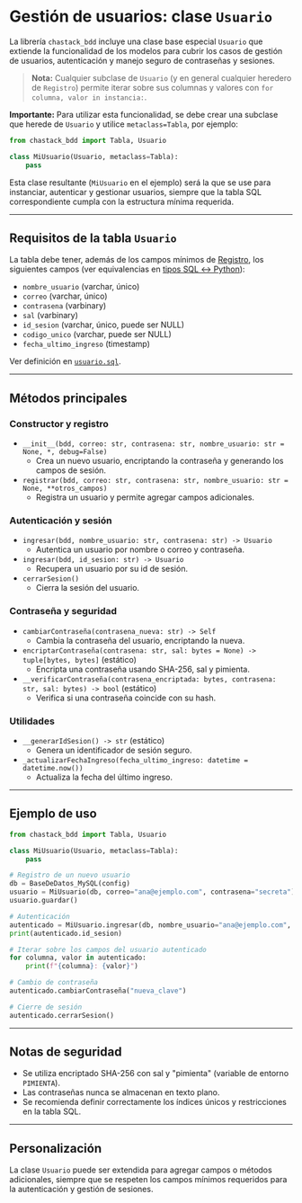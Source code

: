 # Gestión de usuarios: clase `Usuario`

La librería `chastack_bdd` incluye una clase base especial `Usuario` que extiende la funcionalidad de los modelos para cubrir los casos de gestión de usuarios, autenticación y manejo seguro de contraseñas y sesiones.

> **Nota:** Cualquier subclase de `Usuario` (y en general cualquier heredero de `Registro`) permite iterar sobre sus columnas y valores con `for columna, valor in instancia:`.

**Importante:** Para utilizar esta funcionalidad, se debe crear una subclase que herede de `Usuario` y utilice `metaclass=Tabla`, por ejemplo:

```python
from chastack_bdd import Tabla, Usuario

class MiUsuario(Usuario, metaclass=Tabla):
    pass
```

Esta clase resultante (`MiUsuario` en el ejemplo) será la que se use para instanciar, autenticar y gestionar usuarios, siempre que la tabla SQL correspondiente cumpla con la estructura mínima requerida.

---

## Requisitos de la tabla `Usuario`

La tabla debe tener, además de los campos mínimos de [Registro](./requisitos_tablas.md), los siguientes campos (ver equivalencias en [tipos SQL ↔ Python](./tipos_sql_python.md)):

- `nombre_usuario` (varchar, único)
- `correo` (varchar, único)
- `contrasena` (varbinary)
- `sal` (varbinary)
- `id_sesion` (varchar, único, puede ser NULL)
- `codigo_unico` (varchar, puede ser NULL)
- `fecha_ultimo_ingreso` (timestamp)

Ver definición en [`usuario.sql`](../fuente/chastack_bdd/usuario/usuario.sql).

---

## Métodos principales

### Constructor y registro

- `__init__(bdd, correo: str, contrasena: str, nombre_usuario: str = None, *, debug=False)`
  - Crea un nuevo usuario, encriptando la contraseña y generando los campos de sesión.
- `registrar(bdd, correo: str, contrasena: str, nombre_usuario: str = None, **otros_campos)`
  - Registra un usuario y permite agregar campos adicionales.

### Autenticación y sesión

- `ingresar(bdd, nombre_usuario: str, contrasena: str) -> Usuario`
  - Autentica un usuario por nombre o correo y contraseña.
- `ingresar(bdd, id_sesion: str) -> Usuario`
  - Recupera un usuario por su id de sesión.
- `cerrarSesion()`
  - Cierra la sesión del usuario.

### Contraseña y seguridad

- `cambiarContraseña(contrasena_nueva: str) -> Self`
  - Cambia la contraseña del usuario, encriptando la nueva.
- `encriptarContraseña(contrasena: str, sal: bytes = None) -> tuple[bytes, bytes]` (estático)
  - Encripta una contraseña usando SHA-256, sal y pimienta.
- `__verificarContraseña(contrasena_encriptada: bytes, contrasena: str, sal: bytes) -> bool` (estático)
  - Verifica si una contraseña coincide con su hash.

### Utilidades

- `__generarIdSesion() -> str` (estático)
  - Genera un identificador de sesión seguro.
- `_actualizarFechaIngreso(fecha_ultimo_ingreso: datetime = datetime.now())`
  - Actualiza la fecha del último ingreso.

---

## Ejemplo de uso

```python
from chastack_bdd import Tabla, Usuario

class MiUsuario(Usuario, metaclass=Tabla):
    pass

# Registro de un nuevo usuario
db = BaseDeDatos_MySQL(config)
usuario = MiUsuario(db, correo="ana@ejemplo.com", contrasena="secreta")
usuario.guardar()

# Autenticación
autenticado = MiUsuario.ingresar(db, nombre_usuario="ana@ejemplo.com", contrasena="secreta")
print(autenticado.id_sesion)

# Iterar sobre los campos del usuario autenticado
for columna, valor in autenticado:
    print(f"{columna}: {valor}")

# Cambio de contraseña
autenticado.cambiarContraseña("nueva_clave")

# Cierre de sesión
autenticado.cerrarSesion()
```

---

## Notas de seguridad

- Se utiliza encriptado SHA-256 con sal y "pimienta" (variable de entorno `PIMIENTA`).
- Las contraseñas nunca se almacenan en texto plano.
- Se recomienda definir correctamente los índices únicos y restricciones en la tabla SQL.

---

## Personalización

La clase `Usuario` puede ser extendida para agregar campos o métodos adicionales, siempre que se respeten los campos mínimos requeridos para la autenticación y gestión de sesiones. 